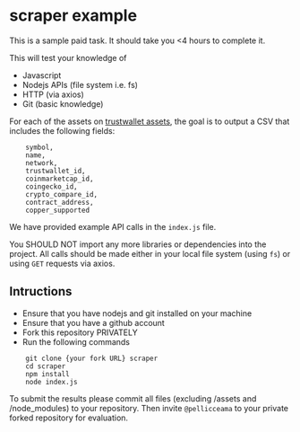 # scraper example

This is a sample paid task. It should take you <4 hours to complete it.

This will test your knowledge of
- Javascript
- Nodejs APIs (file system i.e. fs)
- HTTP (via axios)
- Git (basic knowledge)

For each of the assets on [trustwallet assets](https://github.com/trustwallet/assets), the goal is to output a CSV that includes the following fields:

```
    symbol, 
    name, 
    network, 
    trustwallet_id, 
    coinmarketcap_id, 
    coingecko_id, 
    crypto_compare_id, 
    contract_address, 
    copper_supported
```

We have provided example API calls in the `index.js` file. 

You SHOULD NOT import any more libraries or dependencies into the project. All calls should be made either in your local file system (using `fs`) or using `GET` requests via axios.

## Intructions

- Ensure that you have nodejs and git installed on your machine
- Ensure that you have a github account
- Fork this repository PRIVATELY
- Run the following commands

```
    git clone {your fork URL} scraper
    cd scraper
    npm install 
    node index.js
```


To submit the results please commit all files (excluding /assets and /node_modules) to your repository. Then invite `@pellicceama` to your private forked repository for evaluation.
